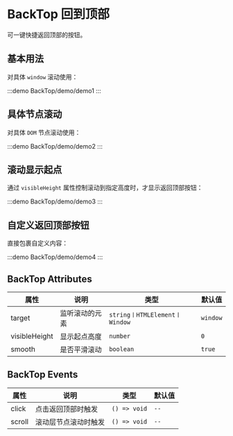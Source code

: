 # BackTop 回到顶部

可一键快捷返回顶部的按钮。

## 基本用法

对具体 `window` 滚动使用：

:::demo
BackTop/demo/demo1
:::

## 具体节点滚动

对具体 `DOM` 节点滚动使用：

:::demo
BackTop/demo/demo2
:::

## 滚动显示起点

通过 `visibleHeight` 属性控制滚动到指定高度时，才显示返回顶部按钮：

:::demo
BackTop/demo/demo3
:::

## 自定义返回顶部按钮

直接包裹自定义内容：

:::demo
BackTop/demo/demo4
:::

## BackTop Attributes

| 属性          | 说明           | 类型                        | 默认值         |
| ------------- | -------------- | --------------------------- | -------------- |
| target        | 监听滚动的元素 | `string〡HTMLElement〡Window` | `window` |
| visibleHeight | 显示起点高度   | `number`                    | `0`            |
| smooth        | 是否平滑滚动   | `boolean`                   | `true`         |

## BackTop Events

| 属性   | 说明                 | 类型         | 默认值 |
| ------ | -------------------- | ------------ | ------ |
| click  | 点击返回顶部时触发   | `() => void` | `--`   |
| scroll | 滚动层节点滚动时触发 | `() => void` | `--`   |
